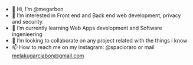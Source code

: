 - 👋 Hi, I’m @megarbon
- 👀 I’m interested in Front end and Back end web development, privacy and security.
- 🌱 I’m currently learning Web Apps development and Software ingenieering
- 💞️ I’m looking to collaborate on any project related with the things i know
- 📫 How to reach me on my instagram: @spacioraro or mail melakugarciabon@gmail.com

<!---
megarbon/megarbon is a ✨ special ✨ repository because its `README.md` (this file) appears on your GitHub profile.
You can click the Preview link to take a look at your changes.
--->
